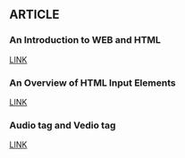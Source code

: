 ## ARTICLE

### An Introduction to WEB and HTML

[LINK](https://hashnode.com/edit/clhhtmev0000409l12fnv9p56)

### An Overview of HTML Input Elements

[LINK](https://hashnode.com/edit/clhvvxttz000i09ma9blw9kou)

### Audio tag and Vedio tag

[LINK](https://hashnode.com/edit/cli8kud2e000009ld39r9f0ru)


